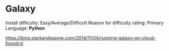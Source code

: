 # Galaxy

Install difficulty: Easy/Average/Difficult
Reason for difficulty rating:
Primary Language: **Python**

https://blog.starkandwayne.com/2014/11/04/running-galaxy-on-cloud-foundry/
